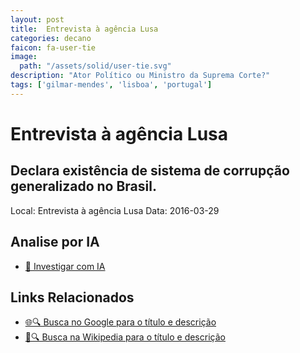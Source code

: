 ```yaml
---
layout: post
title:  Entrevista à agência Lusa
categories: decano
faicon: fa-user-tie
image:
  path: "/assets/solid/user-tie.svg"
description: "Ator Político ou Ministro da Suprema Corte?"
tags: ['gilmar-mendes', 'lisboa', 'portugal']
---
```


# Entrevista à agência Lusa
## Declara existência de sistema de corrupção generalizado no Brasil.
Local: Entrevista à agência Lusa
Data: 2016-03-29

## Analise por IA
- [🤖 Investigar com IA](https://www.perplexity.ai/search?q=%22Gilmar%20Mendes%22%20%2B%20Entrevista%20%C3%A0%20ag%C3%AAncia%20Lusa%20Declara%20exist%C3%AAncia%20de%20sistema%20de%20corrup%C3%A7%C3%A3o%20generalizado%20no%20Brasil.%20Lisboa%2C%20Portugal)

## Links Relacionados
- [🌐🔍 Busca no Google para o título e descrição](https://www.google.com/search?q=%22Gilmar%20Mendes%22%20%2B%20Entrevista%20%C3%A0%20ag%C3%AAncia%20Lusa%20Declara%20exist%C3%AAncia%20de%20sistema%20de%20corrup%C3%A7%C3%A3o%20generalizado%20no%20Brasil.%20Lisboa%2C%20Portugal)
- [📖🔍 Busca na Wikipedia para o título e descrição](https://pt.wikipedia.org/w/index.php?search=%22Gilmar%20Mendes%22%20%2B%20Entrevista%20%C3%A0%20ag%C3%AAncia%20Lusa%20Declara%20exist%C3%AAncia%20de%20sistema%20de%20corrup%C3%A7%C3%A3o%20generalizado%20no%20Brasil.%20Lisboa%2C%20Portugal)

